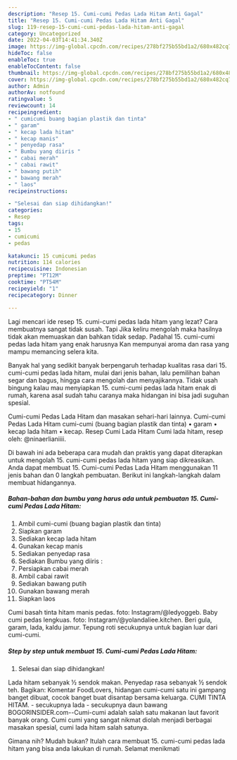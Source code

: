 ```yaml
---
description: "Resep 15. Cumi-cumi Pedas Lada Hitam Anti Gagal"
title: "Resep 15. Cumi-cumi Pedas Lada Hitam Anti Gagal"
slug: 119-resep-15-cumi-cumi-pedas-lada-hitam-anti-gagal
category: Uncategorized
date: 2022-04-03T14:41:34.340Z
image: https://img-global.cpcdn.com/recipes/278bf275b55bd1a2/680x482cq70/15-cumi-cumi-pedas-lada-hitam-foto-resep-utama.jpg
hideToc: false
enableToc: true
enableTocContent: false
thumbnail: https://img-global.cpcdn.com/recipes/278bf275b55bd1a2/680x482cq70/15-cumi-cumi-pedas-lada-hitam-foto-resep-utama.jpg
cover: https://img-global.cpcdn.com/recipes/278bf275b55bd1a2/680x482cq70/15-cumi-cumi-pedas-lada-hitam-foto-resep-utama.jpg
author: Admin
authorAv: notfound
ratingvalue: 5
reviewcount: 14
recipeingredient:
- " cumicumi buang bagian plastik dan tinta"
- " garam"
- " kecap lada hitam"
- " kecap manis"
- " penyedap rasa"
- " Bumbu yang diiris "
- " cabai merah"
- " cabai rawit"
- " bawang putih"
- " bawang merah"
- " laos"
recipeinstructions:

- "Selesai dan siap dihidangkan!"
categories:
- Resep
tags:
- 15
- cumicumi
- pedas

katakunci: 15 cumicumi pedas 
nutrition: 114 calories
recipecuisine: Indonesian
preptime: "PT12M"
cooktime: "PT54M"
recipeyield: "1"
recipecategory: Dinner

---
```



Lagi mencari ide resep 15. cumi-cumi pedas lada hitam yang lezat? Cara membuatnya sangat tidak susah. Tapi Jika keliru mengolah maka hasilnya tidak akan memuaskan dan bahkan tidak sedap. Padahal 15. cumi-cumi pedas lada hitam yang enak harusnya Kan mempunyai aroma dan rasa yang mampu memancing selera kita.


Banyak hal yang sedikit banyak berpengaruh terhadap kualitas rasa dari 15. cumi-cumi pedas lada hitam, mulai dari jenis bahan, lalu pemilihan bahan segar dan bagus, hingga cara mengolah dan menyajikannya. Tidak usah bingung kalau mau menyiapkan 15. cumi-cumi pedas lada hitam enak di rumah, karena asal sudah tahu caranya maka hidangan ini bisa jadi suguhan spesial.

Cumi-cumi Pedas Lada Hitam dan masakan sehari-hari lainnya. Cumi-cumi Pedas Lada Hitam cumi-cumi (buang bagian plastik dan tinta) • garam • kecap lada hitam • kecap. Resep Cumi Lada Hitam Cumi lada hitam, resep oleh: @ninaerlianiiii.


Di bawah ini ada beberapa cara mudah dan praktis yang dapat diterapkan untuk mengolah 15. cumi-cumi pedas lada hitam yang siap dikreasikan. Anda dapat membuat 15. Cumi-cumi Pedas Lada Hitam menggunakan 11 jenis bahan dan 0 langkah pembuatan. Berikut ini langkah-langkah dalam membuat hidangannya.

<!--inarticleads1-->

##### Bahan-bahan dan bumbu yang harus ada untuk pembuatan 15. Cumi-cumi Pedas Lada Hitam:

1. Ambil  cumi-cumi (buang bagian plastik dan tinta)
1. Siapkan  garam
1. Sediakan  kecap lada hitam
1. Gunakan  kecap manis
1. Sediakan  penyedap rasa
1. Sediakan  Bumbu yang diiris :
1. Persiapkan  cabai merah
1. Ambil  cabai rawit
1. Sediakan  bawang putih
1. Gunakan  bawang merah
1. Siapkan  laos


Cumi basah tinta hitam manis pedas. foto: Instagram/@ledyoggeb. Baby cumi pedas lengkuas. foto: Instagram/@yolandaliee.kitchen. Beri gula, garam, lada, kaldu jamur. Tepung roti secukupnya untuk bagian luar dari cumi-cumi. 

<!--inarticleads2-->

##### Step by step untuk membuat 15. Cumi-cumi Pedas Lada Hitam:


1. Selesai dan siap dihidangkan!

Lada hitam sebanyak ½ sendok makan. Penyedap rasa sebanyak ½ sendok teh. Bagikan: Komentar FoodLovers, hidangan cumi-cumi satu ini gampang banget dibuat, cocok banget buat disantap bersama keluarga. CUMI TINTA HITAM. - secukupnya lada - secukupnya daun bawang BOGORINSIDER.com--Cumi-cumi adalah salah satu makanan laut favorit banyak orang. Cumi cumi yang sangat nikmat diolah menjadi berbagai masakan spesial, cumi lada hitam salah satunya. 

Gimana nih? Mudah bukan? Itulah cara membuat 15. cumi-cumi pedas lada hitam yang bisa anda lakukan di rumah. Selamat menikmati
